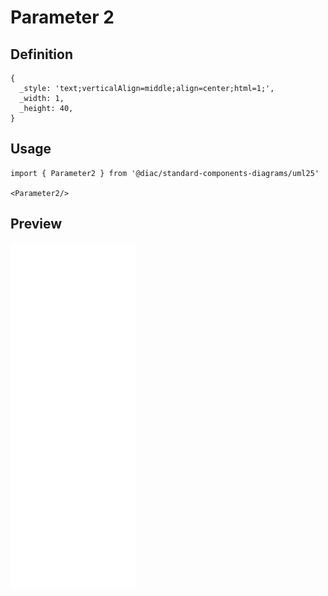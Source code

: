 # Parameter 2

## Definition

```
{
  _style: 'text;verticalAlign=middle;align=center;html=1;',
  _width: 1,
  _height: 40,
}
```

## Usage

```
import { Parameter2 } from '@diac/standard-components-diagrams/uml25'

<Parameter2/>
```

## Preview

<img src="./parameter-2.png" width="200"/>
